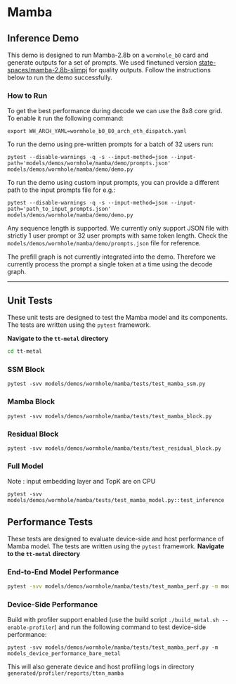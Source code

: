 # Mamba

## Inference Demo

This demo is designed to run Mamba-2.8b on  a `wormhole_b0` card and generate outputs for a set of prompts. We used finetuned version [state-spaces/mamba-2.8b-slimpj](https://huggingface.co/state-spaces/mamba-2.8b-slimpj) for quality outputs. Follow the instructions below to run the demo successfully.

### How to Run

To get the best performance during decode we can use the 8x8 core grid. To enable it run the following command:

```
export WH_ARCH_YAML=wormhole_b0_80_arch_eth_dispatch.yaml
```

To run the demo using pre-written prompts for a batch of 32 users run:

```
pytest --disable-warnings -q -s --input-method=json --input-path='models/demos/wormhole/mamba/demo/prompts.json' models/demos/wormhole/mamba/demo/demo.py
```

To run the demo using custom input prompts, you can provide a different path to the input prompts file for e.g.:

```
pytest --disable-warnings -q -s --input-method=json --input-path='path_to_input_prompts.json' models/demos/wormhole/mamba/demo/demo.py
```

Any sequence length is supported. We currently only support JSON file with strictly 1 user prompt or 32 user prompts with same token length. Check the `models/demos/wormhole/mamba/demo/prompts.json` file for reference.

The prefill graph is not currently integrated into the demo. Therefore we currently process the prompt a single token at a time using the decode graph.

---

## Unit Tests

These unit tests are designed to test the Mamba model and its components. The tests are written using the `pytest` framework.

**Navigate to the `tt-metal` directory**
```bash
cd tt-metal
```

### SSM Block

```
pytest -svv models/demos/wormhole/mamba/tests/test_mamba_ssm.py
```

### Mamba Block

```
pytest -svv models/demos/wormhole/mamba/tests/test_mamba_block.py
```

### Residual Block

```
pytest -svv models/demos/wormhole/mamba/tests/test_residual_block.py
```

### Full Model

Note : input embedding layer and TopK are on CPU

```
pytest -svv models/demos/wormhole/mamba/tests/test_mamba_model.py::test_inference
```

## Performance Tests

These tests are designed to evaluate device-side and host performance of Mamba model. The tests are written using the `pytest` framework.
**Navigate to the `tt-metal` directory**

### End-to-End Model Performance

```bash
pytest -svv models/demos/wormhole/mamba/tests/test_mamba_perf.py -m models_performance_bare_metal
```

### Device-Side Performance

Build with profiler support enabled (use the build script `./build_metal.sh --enable-profiler`) and run the following command to test device-side performance:

```
pytest -svv models/demos/wormhole/mamba/tests/test_mamba_perf.py -m models_device_performance_bare_metal
```

This will also generate device and host profiling logs in directory `generated/profiler/reports/ttnn_mamba`
